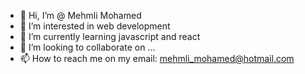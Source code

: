 - 👋 Hi, I’m @  Mehmli Mohamed
- 👀 I’m interested in web development
- 🌱 I’m currently learning javascript and react
- 💞️ I’m looking to collaborate on ...
- 📫 How to reach me on my email: mehmli_mohamed@hotmail.com

<!---
iParasite/iParasite is a ✨ special ✨ repository because its `README.md` (this file) appears on your GitHub profile.
You can click the Preview link to take a look at your changes.
--->
